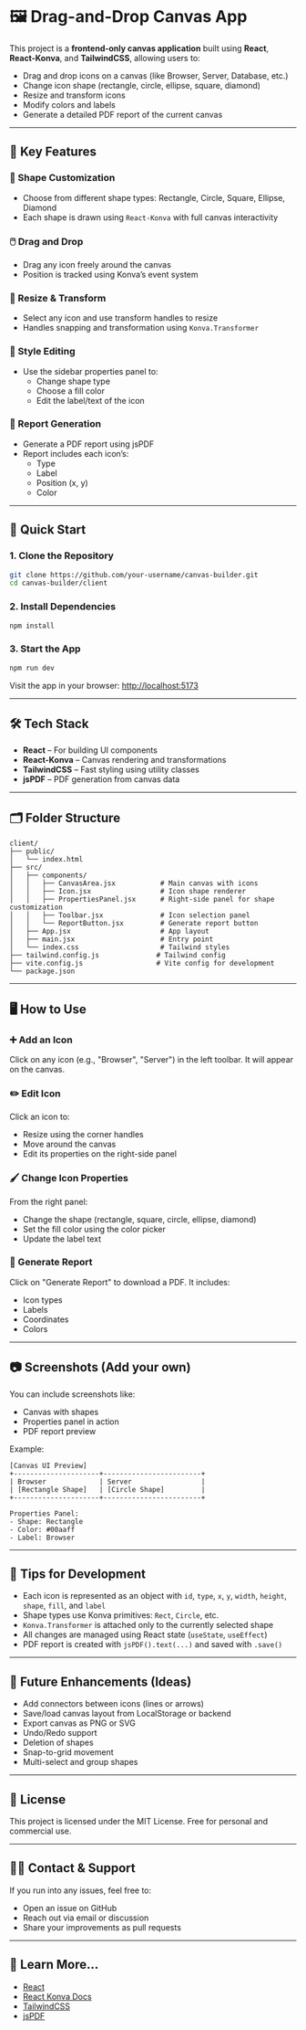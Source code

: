# 🖼️ Drag-and-Drop Canvas App

This project is a **frontend-only canvas application** built using **React**, **React-Konva**, and **TailwindCSS**, allowing users to:

- Drag and drop icons on a canvas (like Browser, Server, Database, etc.)
- Change icon shape (rectangle, circle, ellipse, square, diamond)
- Resize and transform icons
- Modify colors and labels
- Generate a detailed PDF report of the current canvas

---

## 🌟 Key Features

### 🎨 Shape Customization
- Choose from different shape types: Rectangle, Circle, Square, Ellipse, Diamond
- Each shape is drawn using `React-Konva` with full canvas interactivity

### 🖱️ Drag and Drop
- Drag any icon freely around the canvas
- Position is tracked using Konva’s event system

### 📐 Resize & Transform
- Select any icon and use transform handles to resize
- Handles snapping and transformation using `Konva.Transformer`

### 🎨 Style Editing
- Use the sidebar properties panel to:
  - Change shape type
  - Choose a fill color
  - Edit the label/text of the icon

### 📄 Report Generation
- Generate a PDF report using jsPDF
- Report includes each icon’s:
  - Type
  - Label
  - Position (x, y)
  - Color

---

## 🚀 Quick Start

### 1. Clone the Repository

```bash
git clone https://github.com/your-username/canvas-builder.git
cd canvas-builder/client
```

### 2. Install Dependencies

```bash
npm install
```

### 3. Start the App

```bash
npm run dev
```

Visit the app in your browser: [http://localhost:5173](http://localhost:5173)

---

## 🛠️ Tech Stack

- **React** – For building UI components
- **React-Konva** – Canvas rendering and transformations
- **TailwindCSS** – Fast styling using utility classes
- **jsPDF** – PDF generation from canvas data

---

## 🗂️ Folder Structure

```
client/
├── public/
│   └── index.html
├── src/
│   ├── components/
│   │   ├── CanvasArea.jsx           # Main canvas with icons
│   │   ├── Icon.jsx                 # Icon shape renderer
│   │   ├── PropertiesPanel.jsx      # Right-side panel for shape customization
│   │   ├── Toolbar.jsx              # Icon selection panel
│   │   └── ReportButton.jsx         # Generate report button
│   ├── App.jsx                      # App layout
│   ├── main.jsx                     # Entry point
│   └── index.css                    # Tailwind styles
├── tailwind.config.js              # Tailwind config
├── vite.config.js                  # Vite config for development
└── package.json
```

---

## 🖥️ How to Use

### ➕ Add an Icon
Click on any icon (e.g., "Browser", "Server") in the left toolbar. It will appear on the canvas.

### ✏️ Edit Icon
Click an icon to:
- Resize using the corner handles
- Move around the canvas
- Edit its properties on the right-side panel

### 🖌️ Change Icon Properties
From the right panel:
- Change the shape (rectangle, square, circle, ellipse, diamond)
- Set the fill color using the color picker
- Update the label text

### 🧾 Generate Report
Click on "Generate Report" to download a PDF. It includes:
- Icon types
- Labels
- Coordinates
- Colors

---

## 📷 Screenshots (Add your own)

You can include screenshots like:

- Canvas with shapes
- Properties panel in action
- PDF report preview

Example:

```
[Canvas UI Preview]
+---------------------+------------------------+
| Browser             | Server                 |
| [Rectangle Shape]   | [Circle Shape]         |
+---------------------+------------------------+

Properties Panel:
- Shape: Rectangle
- Color: #00aaff
- Label: Browser
```

---

## 📌 Tips for Development

- Each icon is represented as an object with `id`, `type`, `x`, `y`, `width`, `height`, `shape`, `fill`, and `label`
- Shape types use Konva primitives: `Rect`, `Circle`, etc.
- `Konva.Transformer` is attached only to the currently selected shape
- All changes are managed using React state (`useState`, `useEffect`)
- PDF report is created with `jsPDF().text(...)` and saved with `.save()`

---

## 🚧 Future Enhancements (Ideas)

- Add connectors between icons (lines or arrows)
- Save/load canvas layout from LocalStorage or backend
- Export canvas as PNG or SVG
- Undo/Redo support
- Deletion of shapes
- Snap-to-grid movement
- Multi-select and group shapes

---

## 📄 License

This project is licensed under the MIT License. Free for personal and commercial use.

---

## 🙋‍♂️ Contact & Support

If you run into any issues, feel free to:
- Open an issue on GitHub
- Reach out via email or discussion
- Share your improvements as pull requests

---

## 🧠 Learn More...

- [React](https://reactjs.org/)
- [React Konva Docs](https://konvajs.org/docs/react/)
- [TailwindCSS](https://tailwindcss.com/)
- [jsPDF](https://github.com/parallax/jsPDF)
 
